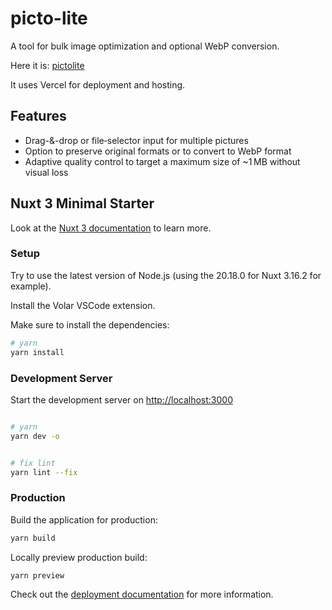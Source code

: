 # picto-lite

A tool for bulk image optimization and optional WebP conversion.

Here it is: [pictolite](https://pictolite.vercel.app/)

It uses Vercel for deployment and hosting.

## Features

- Drag-&-drop or file‑selector input for multiple pictures
- Option to preserve original formats or to convert to WebP format
- Adaptive quality control to target a maximum size of ~1 MB without visual loss

## Nuxt 3 Minimal Starter

Look at the [Nuxt 3 documentation](https://nuxt.com/docs/getting-started/introduction) to learn more.

### Setup

Try to use the latest version of Node.js (using the 20.18.0 for Nuxt 3.16.2 for example).

Install the Volar VSCode extension.

Make sure to install the dependencies:

```bash
# yarn
yarn install
```

### Development Server

Start the development server on <http://localhost:3000>

```bash

# yarn
yarn dev -o


# fix lint
yarn lint --fix
```

### Production

Build the application for production:

```bash
yarn build
```

Locally preview production build:

```bash
yarn preview
```

Check out the [deployment documentation](https://nuxt.com/docs/getting-started/deployment) for more information.
